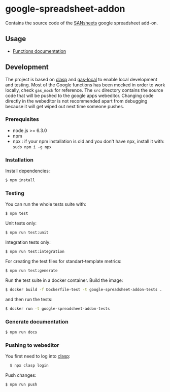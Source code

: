 # google-spreadsheet-addon

Contains the source code of the [SANsheets](https://chrome.google.com/webstore/detail/santiment-data/khglcgdkikfpccnfonmimpfkmolokbbk?utm_source=permalink)
google spreadsheet add-on.

## Usage

  * [Functions documentation](doc/sheet_functions.md)

## Development

The project is based on [clasp](https://github.com/google/clasp) and [gas-local](https://github.com/mzagorny/gas-local) to enable local development and testing. Most of the Google functions has been mocked in order to work locally, check `gas_mock` for reference. The `src` directory contains the source code that will be pushed to the google apps webeditor. Changing code directly in the webeditor is not recommended apart from debugging because it will get wiped out next time someone pushes.

### Prerequisites

* node.js >= 6.3.0
* npm
* npx : if your npm installation is old and you don't have npx, install it with: `sudo npm i -g npx`

### Installation

Install dependencies:

```bash
$ npm install
```

### Testing
You can run the whole tests suite with:

```bash
$ npm test
```

Unit tests only:

```bash
$ npm run test:unit
```

Integration tests only:

```bash
$ npm run test:integration
```

For creating the test files for standart-template metrics:

```bash
$ npm run test:generate
```

Run the test suite in a docker container. Build the image:

```bash
$ docker build -f Dockerfile-test -t google-spreadsheet-addon-tests .
```

and then run the tests:

```bash
$ docker run -t google-spreadsheet-addon-tests
```

### Generate documentation

```bash
$ npm run docs
```

### Pushing to webeditor

You first need to log into [clasp](https://github.com/google/clasp#login):

```bash
  $ npx clasp login
```

Push changes:

```bash
$ npm run push
```
